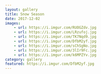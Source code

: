 ```yaml
---
layout: gallery
title: Snow Season
date: 2017-12-02
images:
    - url: https://i.imgur.com/RUOGZdv.jpg
    - url: https://i.imgur.com/LRzufoj.jpg
    - url: https://i.imgur.com/TK7Nqd9.jpg
    - url: https://i.imgur.com/DfbM2yf.jpg
    - url: https://i.imgur.com/sChSgNo.jpg
    - url: https://i.imgur.com/3lIr9Fc.jpg
    - url: https://i.imgur.com/k6MPZYv.jpg
category: gallery
featured: https://i.imgur.com/DfbM2yf.jpg
---
```

